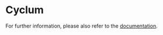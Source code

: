 # Cyclum

For further information, please also refer to the [documentation](https://kchen-lab.github.io/cyclum/).
